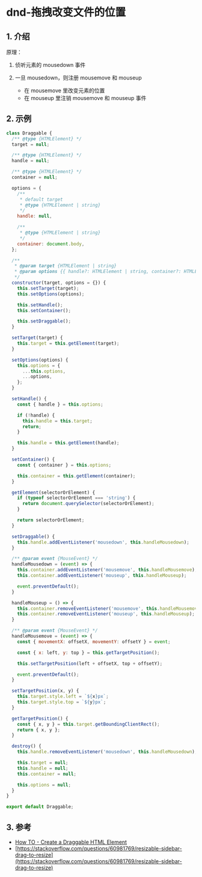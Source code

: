 <!--#region
@author 吴钦飞
@email wuqinfei@qq.com
@create date 2024-04-12 09:05:15
@modify date 2024-04-12 09:06:02
@desc [description]
#endregion-->

# dnd-拖拽改变文件的位置

## 1. 介绍

原理：

1. 侦听元素的 mousedown 事件
2. 一旦 mousedown，则注册 mousemove 和 mouseup 

   * 在 mousemove 里改变元素的位置
   * 在 mouseup 里注销 mousemove 和 mouseup 事件

## 2. 示例

```javascript
class Draggable {
  /** @type {HTMLElement} */
  target = null;

  /** @type {HTMLElement} */
  handle = null;

  /** @type {HTMLElement} */
  container = null;

  options = {
    /**
     * default target
     * @type {HTMLElement | string}
     */
    handle: null,

    /**
     * @type {HTMLElement | string}
     */
    container: document.body,
  };

  /**
   * @param target {HTMLElement | string}
   * @param options {{ handle?: HTMLElement | string, container?: HTMLElement | string }}
   */
  constructor(target, options = {}) {
    this.setTarget(target);
    this.setOptions(options);

    this.setHandle();
    this.setContainer();

    this.setDraggable();
  }

  setTarget(target) {
    this.target = this.getElement(target);
  }

  setOptions(options) {
    this.options = {
      ...this.options,
      ...options,
    };
  }

  setHandle() {
    const { handle } = this.options;

    if (!handle) {
      this.handle = this.target;
      return;
    }

    this.handle = this.getElement(handle);
  }

  setContainer() {
    const { container } = this.options;

    this.container = this.getElement(container);
  }

  getElement(selectorOrElement) {
    if (typeof selectorOrElement === 'string') {
      return document.querySelector(selectorOrElement);
    }

    return selectorOrElement;
  }

  setDraggable() {
    this.handle.addEventListener('mousedown', this.handleMousedown);
  }

  /** @param event {MouseEvent} */
  handleMousedown = (event) => {
    this.container.addEventListener('mousemove', this.handleMousemove);
    this.container.addEventListener('mouseup', this.handleMouseup);

    event.preventDefault();
  }

  handleMouseup = () => {
    this.container.removeEventListener('mousemove', this.handleMousemove);
    this.container.removeEventListener('mouseup', this.handleMouseup);
  }

  /** @param event {MouseEvent} */
  handleMousemove = (event) => {
    const { movementX: offsetX, movementY: offsetY } = event;

    const { x: left, y: top } = this.getTargetPosition();

    this.setTargetPosition(left + offsetX, top + offsetY);

    event.preventDefault();
  }

  setTargetPosition(x, y) {
    this.target.style.left = `${x}px`;
    this.target.style.top = `${y}px`;
  }

  getTargetPosition() {
    const { x, y } = this.target.getBoundingClientRect();
    return { x, y };
  }

  destroy() {
    this.handle.removeEventListener('mousedown', this.handleMousedown);

    this.target = null;
    this.handle = null;
    this.container = null;

    this.options = null;
  }
}

export default Draggable;
```

## 3. 参考

* [How TO - Create a Draggable HTML Element](https://www.w3schools.com/howto/howto_js_draggable.asp)
* [https://stackoverflow.com/questions/60981769/resizable-sidebar-drag-to-resize](https://stackoverflow.com/questions/60981769/resizable-sidebar-drag-to-resize)